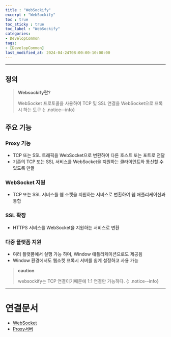 ```yaml
---
title : "WebSockify"
excerpt : "WebSockify"
toc : true
toc_sticky : true
toc_label : "WebSockify"
categories:
- DevelopCommon
tags:
- [DevelopCommon]
last_modified_at: 2024-04-24T08:00:00-10:00:00
---
```

  
---
  
## 정의
> **Websockify란?**  
>
> WebSocket 프로토콜을 사용하여 TCP 및 SSL 연결을 WebSocket으로 프록시 하는 도구 
{: .notice--info}  
  
## 주요 기능
  
### Proxy 기능
- TCP 또는 SSL 트래픽을 WebSocket으로 변환하여 다른 호스트 또는 포트로 전달
- 기존의 TCP 또는 SSL 서비스를 WebSocket을 지원하는 클라이언트와 통신할 수 있도록 만듦
  
### WebSocket 지원
- TCP 또는 SSL 서비스를 웹 소켓을 지원하는 서비스로 변환하여 웹 애플리케이션과 통합
  
### SSL 확장
- HTTPS 서비스를 WebSocket을 지원하는 서비스로 변환
  
### 다중 플랫폼 지원
- 여러 플랫폼에서 실행 가능 하며, Window 애플리케이션으로도 제공됨
- Window 환경에서도 웹소켓 프록시 서버를 쉽게 설정하고 사용 가능

> **caution**
>
> websockify는 TCP 연결이기때문에 1:1 연결만 가능하다. 
{: .notice--info}  

---
  
# 연결문서
- [WebSocket](../../통신/통신-WebSocket)
- [Proxy서버](../../webcommon/webcommon-Proxy서버)